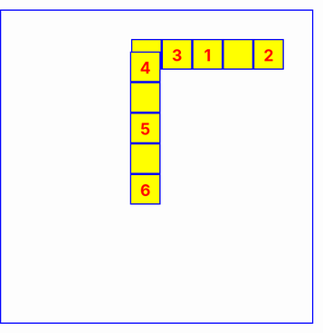 <!DOCTYPE HTML>
<html lang="es">
  <head>
    <meta charset="utf-8/">
    <title><h1>Examen</h1></title>
  <style>
    body{
    border: 2px solid blue;
    height: 450px;
    width: 450px;
    margin: auto;
    margin-top: 60px;
    float: left;
    }
    h1{
    color: red;
    margin: 5px;
    padding: 5px;
    font-color: red;
    }
    .contenedor{
    background-color: yellow;
    text-align: center;
    border: 2px solid blue;
    height: 50px;
    width: 50px;
    float: right;
    text-align: center;
    }
    .uno{
    }
    .{
    }
    .dos{
    }
    .{
    }
    .tres{
    }
    .{
    }
    .cuatro{
    }
    .{
    }
    .cinco{
    }
    .{
    }
    .seis{
    }
    .{
    }
    </style>
  </head>
  <body>
   <div class="dos contenedor">
     <h1>2</h1>
    </div>
    <div class=" contenedor">
     <h1></h1>
    </div>
    <div class="uno contenedor">
     <h1>1</h1>
    </div>
    <div class="tres contenedor">
     <h1>3</h1>
    </div>
    <div class=" contenedor">
     <h1></h1
    </div>
    <div class="cuatro contenedor">
     <h1>4</h1>
    </div>
    <div class=" contenedor">
     <h1></h1>
    </div>
    <div class="cinco contenedor">
     <h1>5</h1>
    </div>
    <div class=" contenedor">
     <h1></h1>
    </div>
    <div class="seis contenedor">
     <h1>6</h1>
    </div>
  </body>
  </head>
  </html>
